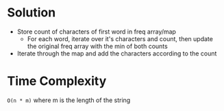 # Solution
- Store count of characters of first word in freq array/map
  - For each word, iterate over it's characters and count, then update the original freq array with the min of both counts
- Iterate through the map and add the characters according to the count

# Time Complexity
`O(n * m)` where m is the length of the string